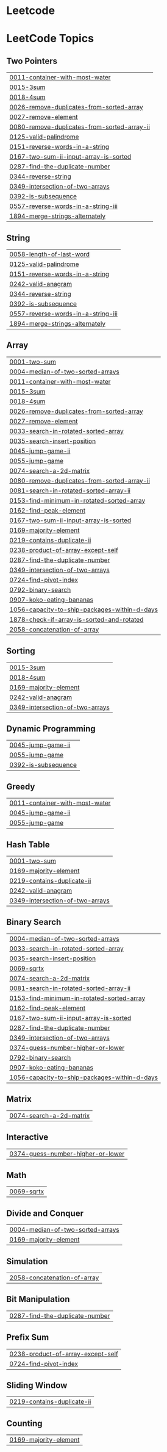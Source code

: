 # Leetcode
<!---LeetCode Topics Start-->
# LeetCode Topics
## Two Pointers
|  |
| ------- |
| [0011-container-with-most-water](https://github.com/Akhil-2006-ai/Leetcode/tree/master/0011-container-with-most-water) |
| [0015-3sum](https://github.com/Akhil-2006-ai/Leetcode/tree/master/0015-3sum) |
| [0018-4sum](https://github.com/Akhil-2006-ai/Leetcode/tree/master/0018-4sum) |
| [0026-remove-duplicates-from-sorted-array](https://github.com/Akhil-2006-ai/Leetcode/tree/master/0026-remove-duplicates-from-sorted-array) |
| [0027-remove-element](https://github.com/Akhil-2006-ai/Leetcode/tree/master/0027-remove-element) |
| [0080-remove-duplicates-from-sorted-array-ii](https://github.com/Akhil-2006-ai/Leetcode/tree/master/0080-remove-duplicates-from-sorted-array-ii) |
| [0125-valid-palindrome](https://github.com/Akhil-2006-ai/Leetcode/tree/master/0125-valid-palindrome) |
| [0151-reverse-words-in-a-string](https://github.com/Akhil-2006-ai/Leetcode/tree/master/0151-reverse-words-in-a-string) |
| [0167-two-sum-ii-input-array-is-sorted](https://github.com/Akhil-2006-ai/Leetcode/tree/master/0167-two-sum-ii-input-array-is-sorted) |
| [0287-find-the-duplicate-number](https://github.com/Akhil-2006-ai/Leetcode/tree/master/0287-find-the-duplicate-number) |
| [0344-reverse-string](https://github.com/Akhil-2006-ai/Leetcode/tree/master/0344-reverse-string) |
| [0349-intersection-of-two-arrays](https://github.com/Akhil-2006-ai/Leetcode/tree/master/0349-intersection-of-two-arrays) |
| [0392-is-subsequence](https://github.com/Akhil-2006-ai/Leetcode/tree/master/0392-is-subsequence) |
| [0557-reverse-words-in-a-string-iii](https://github.com/Akhil-2006-ai/Leetcode/tree/master/0557-reverse-words-in-a-string-iii) |
| [1894-merge-strings-alternately](https://github.com/Akhil-2006-ai/Leetcode/tree/master/1894-merge-strings-alternately) |
## String
|  |
| ------- |
| [0058-length-of-last-word](https://github.com/Akhil-2006-ai/Leetcode/tree/master/0058-length-of-last-word) |
| [0125-valid-palindrome](https://github.com/Akhil-2006-ai/Leetcode/tree/master/0125-valid-palindrome) |
| [0151-reverse-words-in-a-string](https://github.com/Akhil-2006-ai/Leetcode/tree/master/0151-reverse-words-in-a-string) |
| [0242-valid-anagram](https://github.com/Akhil-2006-ai/Leetcode/tree/master/0242-valid-anagram) |
| [0344-reverse-string](https://github.com/Akhil-2006-ai/Leetcode/tree/master/0344-reverse-string) |
| [0392-is-subsequence](https://github.com/Akhil-2006-ai/Leetcode/tree/master/0392-is-subsequence) |
| [0557-reverse-words-in-a-string-iii](https://github.com/Akhil-2006-ai/Leetcode/tree/master/0557-reverse-words-in-a-string-iii) |
| [1894-merge-strings-alternately](https://github.com/Akhil-2006-ai/Leetcode/tree/master/1894-merge-strings-alternately) |
## Array
|  |
| ------- |
| [0001-two-sum](https://github.com/Akhil-2006-ai/Leetcode/tree/master/0001-two-sum) |
| [0004-median-of-two-sorted-arrays](https://github.com/Akhil-2006-ai/Leetcode/tree/master/0004-median-of-two-sorted-arrays) |
| [0011-container-with-most-water](https://github.com/Akhil-2006-ai/Leetcode/tree/master/0011-container-with-most-water) |
| [0015-3sum](https://github.com/Akhil-2006-ai/Leetcode/tree/master/0015-3sum) |
| [0018-4sum](https://github.com/Akhil-2006-ai/Leetcode/tree/master/0018-4sum) |
| [0026-remove-duplicates-from-sorted-array](https://github.com/Akhil-2006-ai/Leetcode/tree/master/0026-remove-duplicates-from-sorted-array) |
| [0027-remove-element](https://github.com/Akhil-2006-ai/Leetcode/tree/master/0027-remove-element) |
| [0033-search-in-rotated-sorted-array](https://github.com/Akhil-2006-ai/Leetcode/tree/master/0033-search-in-rotated-sorted-array) |
| [0035-search-insert-position](https://github.com/Akhil-2006-ai/Leetcode/tree/master/0035-search-insert-position) |
| [0045-jump-game-ii](https://github.com/Akhil-2006-ai/Leetcode/tree/master/0045-jump-game-ii) |
| [0055-jump-game](https://github.com/Akhil-2006-ai/Leetcode/tree/master/0055-jump-game) |
| [0074-search-a-2d-matrix](https://github.com/Akhil-2006-ai/Leetcode/tree/master/0074-search-a-2d-matrix) |
| [0080-remove-duplicates-from-sorted-array-ii](https://github.com/Akhil-2006-ai/Leetcode/tree/master/0080-remove-duplicates-from-sorted-array-ii) |
| [0081-search-in-rotated-sorted-array-ii](https://github.com/Akhil-2006-ai/Leetcode/tree/master/0081-search-in-rotated-sorted-array-ii) |
| [0153-find-minimum-in-rotated-sorted-array](https://github.com/Akhil-2006-ai/Leetcode/tree/master/0153-find-minimum-in-rotated-sorted-array) |
| [0162-find-peak-element](https://github.com/Akhil-2006-ai/Leetcode/tree/master/0162-find-peak-element) |
| [0167-two-sum-ii-input-array-is-sorted](https://github.com/Akhil-2006-ai/Leetcode/tree/master/0167-two-sum-ii-input-array-is-sorted) |
| [0169-majority-element](https://github.com/Akhil-2006-ai/Leetcode/tree/master/0169-majority-element) |
| [0219-contains-duplicate-ii](https://github.com/Akhil-2006-ai/Leetcode/tree/master/0219-contains-duplicate-ii) |
| [0238-product-of-array-except-self](https://github.com/Akhil-2006-ai/Leetcode/tree/master/0238-product-of-array-except-self) |
| [0287-find-the-duplicate-number](https://github.com/Akhil-2006-ai/Leetcode/tree/master/0287-find-the-duplicate-number) |
| [0349-intersection-of-two-arrays](https://github.com/Akhil-2006-ai/Leetcode/tree/master/0349-intersection-of-two-arrays) |
| [0724-find-pivot-index](https://github.com/Akhil-2006-ai/Leetcode/tree/master/0724-find-pivot-index) |
| [0792-binary-search](https://github.com/Akhil-2006-ai/Leetcode/tree/master/0792-binary-search) |
| [0907-koko-eating-bananas](https://github.com/Akhil-2006-ai/Leetcode/tree/master/0907-koko-eating-bananas) |
| [1056-capacity-to-ship-packages-within-d-days](https://github.com/Akhil-2006-ai/Leetcode/tree/master/1056-capacity-to-ship-packages-within-d-days) |
| [1878-check-if-array-is-sorted-and-rotated](https://github.com/Akhil-2006-ai/Leetcode/tree/master/1878-check-if-array-is-sorted-and-rotated) |
| [2058-concatenation-of-array](https://github.com/Akhil-2006-ai/Leetcode/tree/master/2058-concatenation-of-array) |
## Sorting
|  |
| ------- |
| [0015-3sum](https://github.com/Akhil-2006-ai/Leetcode/tree/master/0015-3sum) |
| [0018-4sum](https://github.com/Akhil-2006-ai/Leetcode/tree/master/0018-4sum) |
| [0169-majority-element](https://github.com/Akhil-2006-ai/Leetcode/tree/master/0169-majority-element) |
| [0242-valid-anagram](https://github.com/Akhil-2006-ai/Leetcode/tree/master/0242-valid-anagram) |
| [0349-intersection-of-two-arrays](https://github.com/Akhil-2006-ai/Leetcode/tree/master/0349-intersection-of-two-arrays) |
## Dynamic Programming
|  |
| ------- |
| [0045-jump-game-ii](https://github.com/Akhil-2006-ai/Leetcode/tree/master/0045-jump-game-ii) |
| [0055-jump-game](https://github.com/Akhil-2006-ai/Leetcode/tree/master/0055-jump-game) |
| [0392-is-subsequence](https://github.com/Akhil-2006-ai/Leetcode/tree/master/0392-is-subsequence) |
## Greedy
|  |
| ------- |
| [0011-container-with-most-water](https://github.com/Akhil-2006-ai/Leetcode/tree/master/0011-container-with-most-water) |
| [0045-jump-game-ii](https://github.com/Akhil-2006-ai/Leetcode/tree/master/0045-jump-game-ii) |
| [0055-jump-game](https://github.com/Akhil-2006-ai/Leetcode/tree/master/0055-jump-game) |
## Hash Table
|  |
| ------- |
| [0001-two-sum](https://github.com/Akhil-2006-ai/Leetcode/tree/master/0001-two-sum) |
| [0169-majority-element](https://github.com/Akhil-2006-ai/Leetcode/tree/master/0169-majority-element) |
| [0219-contains-duplicate-ii](https://github.com/Akhil-2006-ai/Leetcode/tree/master/0219-contains-duplicate-ii) |
| [0242-valid-anagram](https://github.com/Akhil-2006-ai/Leetcode/tree/master/0242-valid-anagram) |
| [0349-intersection-of-two-arrays](https://github.com/Akhil-2006-ai/Leetcode/tree/master/0349-intersection-of-two-arrays) |
## Binary Search
|  |
| ------- |
| [0004-median-of-two-sorted-arrays](https://github.com/Akhil-2006-ai/Leetcode/tree/master/0004-median-of-two-sorted-arrays) |
| [0033-search-in-rotated-sorted-array](https://github.com/Akhil-2006-ai/Leetcode/tree/master/0033-search-in-rotated-sorted-array) |
| [0035-search-insert-position](https://github.com/Akhil-2006-ai/Leetcode/tree/master/0035-search-insert-position) |
| [0069-sqrtx](https://github.com/Akhil-2006-ai/Leetcode/tree/master/0069-sqrtx) |
| [0074-search-a-2d-matrix](https://github.com/Akhil-2006-ai/Leetcode/tree/master/0074-search-a-2d-matrix) |
| [0081-search-in-rotated-sorted-array-ii](https://github.com/Akhil-2006-ai/Leetcode/tree/master/0081-search-in-rotated-sorted-array-ii) |
| [0153-find-minimum-in-rotated-sorted-array](https://github.com/Akhil-2006-ai/Leetcode/tree/master/0153-find-minimum-in-rotated-sorted-array) |
| [0162-find-peak-element](https://github.com/Akhil-2006-ai/Leetcode/tree/master/0162-find-peak-element) |
| [0167-two-sum-ii-input-array-is-sorted](https://github.com/Akhil-2006-ai/Leetcode/tree/master/0167-two-sum-ii-input-array-is-sorted) |
| [0287-find-the-duplicate-number](https://github.com/Akhil-2006-ai/Leetcode/tree/master/0287-find-the-duplicate-number) |
| [0349-intersection-of-two-arrays](https://github.com/Akhil-2006-ai/Leetcode/tree/master/0349-intersection-of-two-arrays) |
| [0374-guess-number-higher-or-lower](https://github.com/Akhil-2006-ai/Leetcode/tree/master/0374-guess-number-higher-or-lower) |
| [0792-binary-search](https://github.com/Akhil-2006-ai/Leetcode/tree/master/0792-binary-search) |
| [0907-koko-eating-bananas](https://github.com/Akhil-2006-ai/Leetcode/tree/master/0907-koko-eating-bananas) |
| [1056-capacity-to-ship-packages-within-d-days](https://github.com/Akhil-2006-ai/Leetcode/tree/master/1056-capacity-to-ship-packages-within-d-days) |
## Matrix
|  |
| ------- |
| [0074-search-a-2d-matrix](https://github.com/Akhil-2006-ai/Leetcode/tree/master/0074-search-a-2d-matrix) |
## Interactive
|  |
| ------- |
| [0374-guess-number-higher-or-lower](https://github.com/Akhil-2006-ai/Leetcode/tree/master/0374-guess-number-higher-or-lower) |
## Math
|  |
| ------- |
| [0069-sqrtx](https://github.com/Akhil-2006-ai/Leetcode/tree/master/0069-sqrtx) |
## Divide and Conquer
|  |
| ------- |
| [0004-median-of-two-sorted-arrays](https://github.com/Akhil-2006-ai/Leetcode/tree/master/0004-median-of-two-sorted-arrays) |
| [0169-majority-element](https://github.com/Akhil-2006-ai/Leetcode/tree/master/0169-majority-element) |
## Simulation
|  |
| ------- |
| [2058-concatenation-of-array](https://github.com/Akhil-2006-ai/Leetcode/tree/master/2058-concatenation-of-array) |
## Bit Manipulation
|  |
| ------- |
| [0287-find-the-duplicate-number](https://github.com/Akhil-2006-ai/Leetcode/tree/master/0287-find-the-duplicate-number) |
## Prefix Sum
|  |
| ------- |
| [0238-product-of-array-except-self](https://github.com/Akhil-2006-ai/Leetcode/tree/master/0238-product-of-array-except-self) |
| [0724-find-pivot-index](https://github.com/Akhil-2006-ai/Leetcode/tree/master/0724-find-pivot-index) |
## Sliding Window
|  |
| ------- |
| [0219-contains-duplicate-ii](https://github.com/Akhil-2006-ai/Leetcode/tree/master/0219-contains-duplicate-ii) |
## Counting
|  |
| ------- |
| [0169-majority-element](https://github.com/Akhil-2006-ai/Leetcode/tree/master/0169-majority-element) |
<!---LeetCode Topics End-->